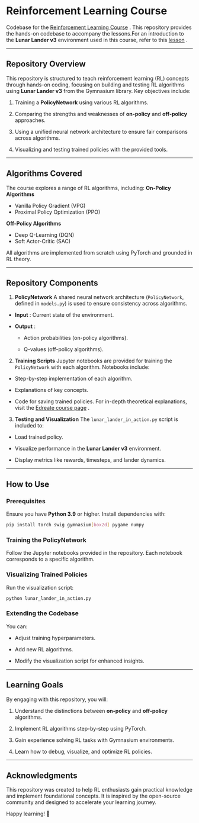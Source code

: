 # Reinforcement Learning Course 
Codebase for the [Reinforcement Learning Course](https://www.edreate.com/courses/reinforcement-learning/) . This repository provides the hands-on codebase to accompany the lessons.For an introduction to the **Lunar Lander v3**  environment used in this course, refer to this [lesson](https://edreate.com/courses/reinforcement-learning/gynasium-environments-for-reinforcement-lerning/lunar-lander/) .

---


## Repository Overview 
This repository is structured to teach reinforcement learning (RL) concepts through hands-on coding, focusing on building and testing RL algorithms using **Lunar Lander v3**  from the Gymnasium library.
Key objectives include:
 
1. Training a **PolicyNetwork**  using various RL algorithms.
 
2. Comparing the strengths and weaknesses of **on-policy**  and **off-policy**  approaches.

3. Using a unified neural network architecture to ensure fair comparisons across algorithms.

4. Visualizing and testing trained policies with the provided tools.


---


## Algorithms Covered 

The course explores a range of RL algorithms, including:
**On-Policy Algorithms** 
- Vanilla Policy Gradient (VPG)
- Proximal Policy Optimization (PPO)

**Off-Policy Algorithms** 
- Deep Q-Learning (DQN)
- Soft Actor-Critic (SAC)

All algorithms are implemented from scratch using PyTorch and grounded in RL theory.


---


## Repository Components 

1. **PolicyNetwork** A shared neural network architecture (`PolicyNetwork`, defined in `models.py`) is used to ensure consistency across algorithms. 

- **Input** : Current state of the environment.
 
- **Output** :
  - Action probabilities (on-policy algorithms).

  - Q-values (off-policy algorithms).

2. **Training Scripts** Jupyter notebooks are provided for training the `PolicyNetwork` with each algorithm. Notebooks include:

- Step-by-step implementation of each algorithm.

- Explanations of key concepts.

- Code for saving trained policies.
For in-depth theoretical explanations, visit the [Edreate course page](https://edreate.com/courses/reinforcement-learning/) .

3. **Testing and Visualization** The `lunar_lander_in_action.py` script is included to:

- Load trained policy.
 
- Visualize performance in the **Lunar Lander v3**  environment.

- Display metrics like rewards, timesteps, and lander dynamics.


---


## How to Use 

### Prerequisites 
Ensure you have **Python 3.9**  or higher. Install dependencies with:

```bash
pip install torch swig gymnasium[box2d] pygame numpy
```

### Training the PolicyNetwork 

Follow the Jupyter notebooks provided in the repository. Each notebook corresponds to a specific algorithm.

### Visualizing Trained Policies 

Run the visualization script:


```bash
python lunar_lander_in_action.py
```

### Extending the Codebase 

You can:

- Adjust training hyperparameters.

- Add new RL algorithms.

- Modify the visualization script for enhanced insights.


---


## Learning Goals 

By engaging with this repository, you will:
 
1. Understand the distinctions between **on-policy**  and **off-policy**  algorithms.

2. Implement RL algorithms step-by-step using PyTorch.

3. Gain experience solving RL tasks with Gymnasium environments.

4. Learn how to debug, visualize, and optimize RL policies.


---


## Acknowledgments 

This repository was created to help RL enthusiasts gain practical knowledge and implement foundational concepts. It is inspired by the open-source community and designed to accelerate your learning journey.

Happy learning! 🚀

